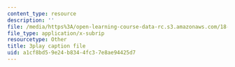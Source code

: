 ```yaml
---
content_type: resource
description: ''
file: /media/https%3A/open-learning-course-data-rc.s3.amazonaws.com/18-217-graph-theory-and-additive-combinatorics-fall-2019/a1cf8bd59e24b8344fc37e8ae94425d7_Rlvwagd2BmY.srt
file_type: application/x-subrip
resourcetype: Other
title: 3play caption file
uid: a1cf8bd5-9e24-b834-4fc3-7e8ae94425d7
---
```

